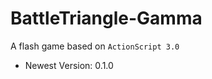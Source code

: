 BattleTriangle-Gamma
====================
A flash game based on `ActionScript 3.0`
* Newest Version: 0.1.0
